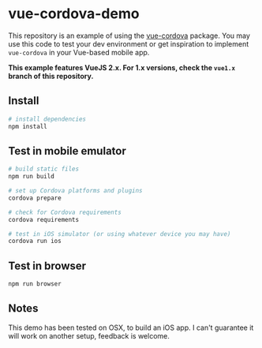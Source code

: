 # vue-cordova-demo

This repository is an example of using the [vue-cordova](https://www.npmjs.com/package/vue-cordova) package. You may use this code to test your dev environment or get inspiration to implement `vue-cordova` in your Vue-based mobile app.

**This example features VueJS 2.x. For 1.x versions, check the `vue1.x` branch of this repository.**

## Install

``` bash
# install dependencies
npm install
```

## Test in mobile emulator

``` bash
# build static files
npm run build

# set up Cordova platforms and plugins
cordova prepare

# check for Cordova requirements
cordova requirements

# test in iOS simulator (or using whatever device you may have)
cordova run ios
```

## Test in browser

``` bash
npm run browser
```

## Notes

This demo has been tested on OSX, to build an iOS app. I can't guarantee it will work on another setup, feedback is welcome.
